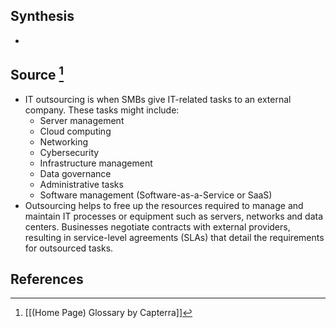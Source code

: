 ## Synthesis
- 
## Source [^1]
- IT outsourcing is when SMBs give IT-related tasks to an external company. These tasks might include:
	- Server management
	- Cloud computing
	- Networking
	- Cybersecurity
	- Infrastructure management
	- Data governance
	- Administrative tasks
	- Software management (Software-as-a-Service or SaaS)
- Outsourcing helps to free up the resources required to manage and maintain IT processes or equipment such as servers, networks and data centers. Businesses negotiate contracts with external providers, resulting in service-level agreements (SLAs) that detail the requirements for outsourced tasks.
## References

[^1]: [[(Home Page) Glossary by Capterra]]